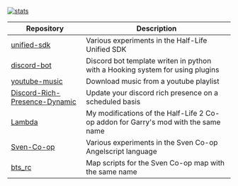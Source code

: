 <!--
static percentage vars per language
https://github.com/anuraghazra/github-readme-stats?tab=readme-ov-file#hide-progress-bars
-->

<!--
Themes
https://github.com/anuraghazra/github-readme-stats/blob/master/themes/README.md
-->
[![stats](https://github-readme-stats.vercel.app/api/top-langs/?username=Mikk155&layout=donut&theme=midnight-purple&hide=rescript,actionscript,batchfile,shell,cmake)](https://github.com/anuraghazra/github-readme-stats)


| Repository | Description |
|---|---|
| [unified-sdk](https://github.com/Mikk155/halflife-unified-sdk) | Various experiments in the Half-Life Unified SDK |
| [discord-bot](https://github.com/Mikk155/discord-bot) | Discord bot template writen in python with a Hooking system for using plugins |
| [youtube-music](https://github.com/Mikk155/youtube-music) | Download music from a youtube playlist |
| [Discord-Rich-Presence-Dynamic](https://github.com/Mikk155/Discord-Rich-Presence-Dynamic) | Update your discord rich presence on a scheduled basis |
| [Lambda](https://github.com/Mikk155/Lambda) | My modifications of the Half-Life 2 Co-op addon for Garry's mod with the same name |
| [Sven-Co-op](https://github.com/Mikk155/Sven-Co-op) | Various experiments in the Sven Co-op Angelscript language |
| [bts_rc](https://github.com/Mikk155/bts_rc) | Map scripts for the Sven Co-op map with the same name |
